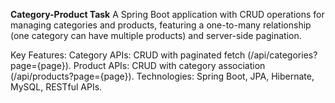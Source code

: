 **Category-Product Task**
A Spring Boot application with CRUD operations for managing categories and products, featuring a one-to-many relationship (one category can have multiple products) and server-side pagination.

Key Features:
Category APIs: CRUD with paginated fetch (/api/categories?page={page}).
Product APIs: CRUD with category association (/api/products?page={page}).
Technologies: Spring Boot, JPA, Hibernate, MySQL, RESTful APIs.

